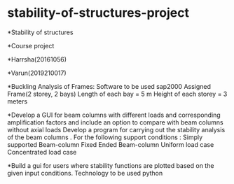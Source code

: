 # stability-of-structures-project



*Stability of structures 

*Course project


*Harrsha(20161056) 

*Varun(2019210017)



*Buckling Analysis of Frames:
	Software to be used sap2000
	Assigned Frame(2 storey, 2 bays)
	Length of each bay = 5 m 
	Height of each storey = 3 meters 

*Develop a GUI for beam columns with different loads and corresponding amplification factors and  include an option to compare with beam columns without axial loads
Develop a program for carrying out the stability analysis of the beam columns . For the following support conditions :
	Simply supported Beam-column
	Fixed Ended Beam-column
		Uniform load case 
		Concentrated load case 

*Build a gui for users   where stability functions are plotted based on the given input conditions.
Technology to be used python